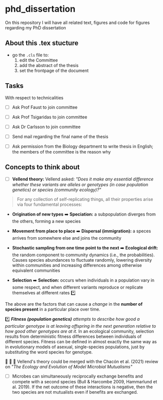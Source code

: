 # phd_dissertation
On this repository I will have all related text, figures and code for figures regarding my PhD dissertation



## About this .tex stucture 


* go the `.cls` file to:
   1. edit the Committee 
   2. add the abstract of the thesis
   3. set the frontpage of the document


## Tasks

With respect to technicalities

   - [ ] Ask Prof Faust to join committee
   - [ ] Ask Prof Tsigaridas to join committee
   - [ ] Ask Dr Carlsson to join committee
   - [ ] Send mail regarding the final name of the thesis
   - [ ] Ask permission from the Biology department to write thesis in English; the members of the committee is the reason why



## Concepts to think about

   - [ ] **Vellend theory:** Vellend asked: *"Does it make any essential difference whether these variants are alleles or genotypes (in case population genetics) or species (community ecology)?"*


> For any collection of self-replicating things, all their properties arise via four fundamental processes: 
   * **Origination of new types** ➡️ **Speciation:** a subpopulation diverges from the others, forming a new species

   * **Movement from place to place** ➡️ **Dispersal (immigration):**  a speces arrives from somewhere else and joins the        community

   * **Stochastic sampling from one time point to the next** ➡️ **Ecological drift:** the random component to community dynamics (i.e., the probabilities). Causes species abundances to fluctuate randomly, lowering diversity within communities and increasing differences among otherwise equivalent communities

   * **Selection** :arrow_right: **Selection:** occurs when individuals in a population vary in some respect, and when different variants reproduce or replicate themselves at different rates *️⃣

   The above are the factors that can cause a *change* in the **number of species present** in a particular place over time.



   *️⃣ ***Fitness (population genetics)** attempts to describe how good a particular genotype is at leaving offspring in the next generation relative to how good other genotypes are at it.*
   In an ecological community, selection results from deterministic fitness differences between individuals of different species.
   Fitness can be defined in almost exactly the same way as in evolutionary models of asexual, single-species populations, just by substituting the word species for genotype.



   🤔 💭 🤯 Vellend's theory could be merged with the Chacón et al. (2021) review on *"The Ecology and Evolution of
   Model Microbial Mutualisms"*


   - [ ] Microbes can simultaneously reciprocally exchange benefits and compete with a second species (Bull & Harcombe 2009, Hammarlund et al. 2019). If the net outcome of these interactions is negative, then the two species are not mutualists even if benefits are exchanged.   


